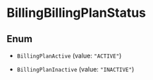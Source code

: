 

# BillingBillingPlanStatus

## Enum


* `BillingPlanActive` (value: `"ACTIVE"`)

* `BillingPlanInactive` (value: `"INACTIVE"`)



